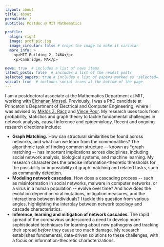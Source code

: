 ```yaml
---
layout: about
title: about
permalink: /
subtitle: Postdoc @ MIT Mathematics

profile:
  align: right
  image: prof_pic.jpg
  image_circular: false # crops the image to make it circular
  more_info: >
    <p>MIT Building 2, 246A</p>
    <p>Cambridge, MA</p>

news: true  # includes a list of news items
latest_posts: false  # includes a list of the newest posts
selected_papers: true # includes a list of papers marked as "selected={true}"
social: true  # includes social icons at the bottom of the page
---
```


I am a postdoctoral associate at the Mathematics Department at MIT, working with [Elchanan Mossel](https://math.mit.edu/~elmos/). Previously, I was a PhD candidate at Princeton's Department of Electrical and Computer Engineering, where I was advised by [Miklós Z. Rácz](https://racz.statistics.northwestern.edu/) and [Vince Poor](https://ece.princeton.edu/people/h-vincent-poor). My research uses tools from probability, statistics and graph theory to tackle fundamental challenges in network analysis, causal inference and epidemiology. Recent and ongoing research directions include:
- **Graph Matching.** How can structural similarities be found across networks, and what can we learn from the commonalities? The algorithmic task of finding common structure -- known as *graph matching -- has important implications across disciplines, including social network analysis, biological systems, and machine learning. My research characterizes the precise information-theoretic thresholds for the possibility or impossibility of graph matching and related tasks, such as community detection.
- **Modeling network cascades.** How does a cascading process -- such as misinformation in social networks, malware in computer networks, or a virus in a human population -- evolve over time? And how does the evolution depend on viral mutations, mitigation measures, and the interactions between individuals? I tackle this question from various angles, highlighting the interplay between network topology and cascade characteristics. 
- **Inference, learning and mitigation of network cascades.** The rapid spread of the coronavirus underscored a need to develop more sophisticated techniques for learning about new pathogens and tracking their spread *before* they cause too much damage. My research establishes fundamental, data-driven solutions to these challenges, with a focus on information-theoretic characterizations.